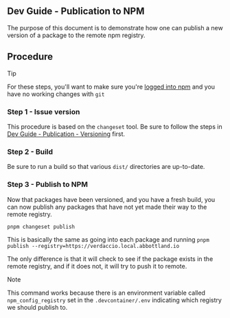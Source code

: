## Dev Guide - Publication to NPM

The purpose of this document is to demonstrate how one can publish a new version of a package to the remote npm registry.

## Procedure 

>[!TIP]
> For these steps, you'll want to make sure you're [logged into npm](./dev-env-npm.md) and you have no working changes with `git`

### Step 1 - Issue version

This procedure is based on the `changeset` tool. Be sure to follow the steps in  [Dev Guide - Publication - Versioning](./dev-guide-publicgation-semver.md) first.

###  Step 2 - Build

Be sure to run a build so that various `dist/` directories are up-to-date.


###  Step 3 - Publish to NPM

Now that packages have been versioned, and you have a fresh build, you can now publish any packages that have not yet made their way to the remote registry.

```sh
pnpm changeset publish
```

This is basically the same as going into each package and running `pnpm publish --registry=https://verdaccio.local.abbottland.io`

The only difference is that it will check to see if the package exists in the remote registry, and if it does not, it will try to push it to remote.

> [!NOTE]
> This command works because there is an environment variable called `npm_config_registry` set in the `.devcontainer/.env` indicating which registry we should publish to.